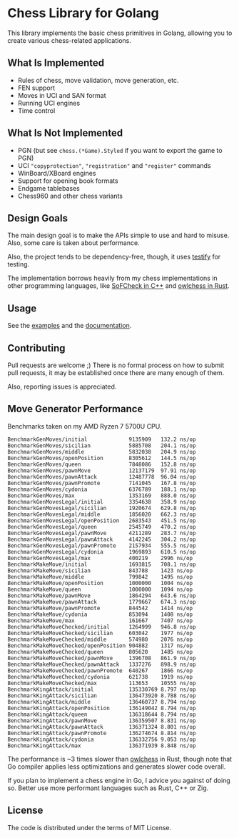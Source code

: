 # Chess Library for Golang

This library implements the basic chess primitives in Golang, allowing you to create various
chess-related applications.

## What Is Implemented

* Rules of chess, move validation, move generation, etc.
* FEN support
* Moves in UCI and SAN format
* Running UCI engines
* Time control

## What Is Not Implemented

* PGN (but see `chess.(*Game).Styled` if you want to export the game to PGN)
* UCI `"copyprotection"`, `"registration"` and `"register"` commands
* WinBoard/XBoard engines
* Support for opening book formats
* Endgame tablebases
* Chess960 and other chess variants

## Design Goals

The main design goal is to make the APIs simple to use and hard to misuse. Also, some care is taken
about performance.

Also, the project tends to be dependency-free, though, it uses [testify][testify] for testing.

The implementation borrows heavily from my chess implementations in other programming languages,
like [SoFCheck in C++][sofcheck] and [owlchess in Rust][owlchess].

## Usage

See the [examples][examples] and the [documentation][docs].

## Contributing

Pull requests are welcome ;) There is no formal process on how to submit pull requests, it may be
established once there are many enough of them.

Also, reporting issues is appreciated.

## Move Generator Performance

Benchmarks taken on my AMD Ryzen 7 5700U CPU.

```
BenchmarkGenMoves/initial             9135909   132.2 ns/op
BenchmarkGenMoves/sicilian            5885708   204.1 ns/op
BenchmarkGenMoves/middle              5832038   204.9 ns/op
BenchmarkGenMoves/openPosition        8305612   144.5 ns/op
BenchmarkGenMoves/queen               7848086   152.8 ns/op
BenchmarkGenMoves/pawnMove            12137179  97.91 ns/op
BenchmarkGenMoves/pawnAttack          12487778  96.04 ns/op
BenchmarkGenMoves/pawnPromote         7141045   167.8 ns/op
BenchmarkGenMoves/cydonia             6376789   188.1 ns/op
BenchmarkGenMoves/max                 1353169   888.0 ns/op
BenchmarkGenMovesLegal/initial        3354638   358.9 ns/op
BenchmarkGenMovesLegal/sicilian       1920674   629.8 ns/op
BenchmarkGenMovesLegal/middle         1856020   662.3 ns/op
BenchmarkGenMovesLegal/openPosition   2683543   451.5 ns/op
BenchmarkGenMovesLegal/queen          2545749   470.2 ns/op
BenchmarkGenMovesLegal/pawnMove       4211289   283.7 ns/op
BenchmarkGenMovesLegal/pawnAttack     4142245   304.2 ns/op
BenchmarkGenMovesLegal/pawnPromote    2157934   555.5 ns/op
BenchmarkGenMovesLegal/cydonia        1969893   610.5 ns/op
BenchmarkGenMovesLegal/max            400219    2996 ns/op
BenchmarkMakeMove/initial             1693815   708.1 ns/op
BenchmarkMakeMove/sicilian            843788    1423 ns/op
BenchmarkMakeMove/middle              799842    1495 ns/op
BenchmarkMakeMove/openPosition        1000000   1004 ns/op
BenchmarkMakeMove/queen               1000000   1094 ns/op
BenchmarkMakeMove/pawnMove            1864294   643.6 ns/op
BenchmarkMakeMove/pawnAttack          1779667   674.3 ns/op
BenchmarkMakeMove/pawnPromote         844542    1414 ns/op
BenchmarkMakeMove/cydonia             853094    1408 ns/op
BenchmarkMakeMove/max                 161667    7407 ns/op
BenchmarkMakeMoveChecked/initial      1264999   946.8 ns/op
BenchmarkMakeMoveChecked/sicilian     603042    1977 ns/op
BenchmarkMakeMoveChecked/middle       574980    2076 ns/op
BenchmarkMakeMoveChecked/openPosition 904882    1317 ns/op
BenchmarkMakeMoveChecked/queen        805620    1485 ns/op
BenchmarkMakeMoveChecked/pawnMove     1396708   861.9 ns/op
BenchmarkMakeMoveChecked/pawnAttack   1337276   898.9 ns/op
BenchmarkMakeMoveChecked/pawnPromote  640267    1866 ns/op
BenchmarkMakeMoveChecked/cydonia      621738    1919 ns/op
BenchmarkMakeMoveChecked/max          113653    10555 ns/op
BenchmarkKingAttack/initial           135330769 8.797 ns/op
BenchmarkKingAttack/sicilian          136473920 8.788 ns/op
BenchmarkKingAttack/middle            136460737 8.794 ns/op
BenchmarkKingAttack/openPosition      136149042 8.794 ns/op
BenchmarkKingAttack/queen             136318644 8.794 ns/op
BenchmarkKingAttack/pawnMove          136359507 8.831 ns/op
BenchmarkKingAttack/pawnAttack        136371324 8.801 ns/op
BenchmarkKingAttack/pawnPromote       136274674 8.814 ns/op
BenchmarkKingAttack/cydonia           136332756 9.053 ns/op
BenchmarkKingAttack/max               136371939 8.848 ns/op
```

The performance is ~3 times slower than [owlchess][owlchess] in Rust, though note that Go compiler
applies less optimizations and generates slower code overall.

If you plan to implement a chess engine in Go, I advice you against of doing so. Better use more
performant languages such as Rust, C++ or Zig.

## License

The code is distributed under the terms of MIT License.

[sofcheck]: https://github.com/alex65536/sofcheck
[owlchess]: https://github.com/alex65536/owlchess
[examples]: examples
[docs]: https://pkg.go.dev/github.com/alex65536/go-chess
[testify]: https://github.com/stretchr/testify
